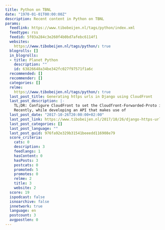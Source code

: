```yaml
---
title: Python on TBNL
date: "1970-01-01T00:00:00Z"
description: Recent content in Python on TBNL
params:
  feedlink: https://www.tibobeijen.nl/tags/python/index.xml
  feedtype: rss
  feedid: 5f03a284c3e260f4b0bd7afebc6114f1
  websites:
    https://www.tibobeijen.nl/tags/python/: true
  blogrolls: []
  in_blogrolls:
  - title: Planet Python
    description: ""
    id: 63826648a34be342fc027f97571f1a6c
  recommended: []
  recommender: []
  categories: []
  relme:
    https://www.tibobeijen.nl/tags/python/: true
  last_post_title: Generating https urls in Django using CloudFront
  last_post_description: |-
    TL;DR: Configure CloudFront to set the Cloudfront-Forwarded-Proto in order to allow a Django application to know the client’s request protocol.
    Recently, while developing an API that makes use of
  last_post_date: "2017-10-26T20:00:00+02:00"
  last_post_link: https://www.tibobeijen.nl/2017/10/26/django-https-urls-cloudfront/
  last_post_categories: []
  last_post_language: ""
  last_post_guid: 976fa92e329b31541beeedd116908e79
  score_criteria:
    cats: 0
    description: 3
    feedlangs: 1
    hasContent: 0
    hasPosts: 3
    postcats: 0
    promoted: 5
    promotes: 0
    relme: 2
    title: 3
    website: 2
  score: 19
  ispodcast: false
  isnoarchive: false
  innetwork: true
  language: en
  postcount: 3
  avgpostlen: 0
---
```

